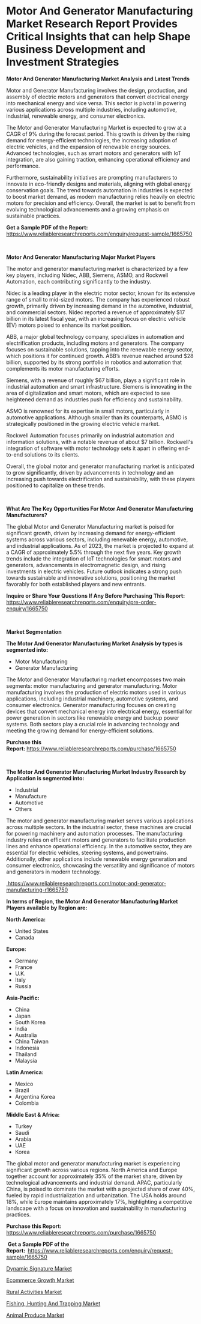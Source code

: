 <p><h1>Motor And Generator Manufacturing Market Research Report Provides Critical Insights that can help Shape Business Development and Investment Strategies</h1></p><p><strong>Motor And Generator Manufacturing Market Analysis and Latest Trends</strong></p>
<p><p>Motor and Generator Manufacturing involves the design, production, and assembly of electric motors and generators that convert electrical energy into mechanical energy and vice versa. This sector is pivotal in powering various applications across multiple industries, including automotive, industrial, renewable energy, and consumer electronics.</p><p>The Motor and Generator Manufacturing Market is expected to grow at a CAGR of 9% during the forecast period. This growth is driven by the rising demand for energy-efficient technologies, the increasing adoption of electric vehicles, and the expansion of renewable energy sources. Advanced technologies, such as smart motors and generators with IoT integration, are also gaining traction, enhancing operational efficiency and performance.</p><p>Furthermore, sustainability initiatives are prompting manufacturers to innovate in eco-friendly designs and materials, aligning with global energy conservation goals. The trend towards automation in industries is expected to boost market demand, as modern manufacturing relies heavily on electric motors for precision and efficiency. Overall, the market is set to benefit from evolving technological advancements and a growing emphasis on sustainable practices.</p></p>
<p><strong>Get a Sample PDF of the Report:&nbsp;</strong> <a href="https://www.reliableresearchreports.com/enquiry/request-sample/1665750?utm_campaign=33&utm_medium=2&utm_source=Github&utm_content=ia&utm_term=09032025&utm_id=motor-and-generator-manufacturing">https://www.reliableresearchreports.com/enquiry/request-sample/1665750</a></p>
<p>&nbsp;</p>
<p><strong>Motor And Generator Manufacturing Major Market Players</strong></p>
<p><p>The motor and generator manufacturing market is characterized by a few key players, including Nidec, ABB, Siemens, ASMO, and Rockwell Automation, each contributing significantly to the industry.</p><p>Nidec is a leading player in the electric motor sector, known for its extensive range of small to mid-sized motors. The company has experienced robust growth, primarily driven by increasing demand in the automotive, industrial, and commercial sectors. Nidec reported a revenue of approximately $17 billion in its latest fiscal year, with an increasing focus on electric vehicle (EV) motors poised to enhance its market position.</p><p>ABB, a major global technology company, specializes in automation and electrification products, including motors and generators. The company focuses on sustainable solutions, tapping into the renewable energy sector, which positions it for continued growth. ABB’s revenue reached around $28 billion, supported by its strong portfolio in robotics and automation that complements its motor manufacturing efforts.</p><p>Siemens, with a revenue of roughly $67 billion, plays a significant role in industrial automation and smart infrastructure. Siemens is innovating in the area of digitalization and smart motors, which are expected to see heightened demand as industries push for efficiency and sustainability.</p><p>ASMO is renowned for its expertise in small motors, particularly in automotive applications. Although smaller than its counterparts, ASMO is strategically positioned in the growing electric vehicle market.</p><p>Rockwell Automation focuses primarily on industrial automation and information solutions, with a notable revenue of about $7 billion. Rockwell's integration of software with motor technology sets it apart in offering end-to-end solutions to its clients.</p><p>Overall, the global motor and generator manufacturing market is anticipated to grow significantly, driven by advancements in technology and an increasing push towards electrification and sustainability, with these players positioned to capitalize on these trends.</p></p>
<p>&nbsp;</p>
<p><strong>What Are The Key Opportunities For Motor And Generator Manufacturing Manufacturers?</strong></p>
<p><p>The global Motor and Generator Manufacturing market is poised for significant growth, driven by increasing demand for energy-efficient systems across various sectors, including renewable energy, automotive, and industrial applications. As of 2023, the market is projected to expand at a CAGR of approximately 5.5% through the next five years. Key growth trends include the integration of IoT technologies for smart motors and generators, advancements in electromagnetic design, and rising investments in electric vehicles. Future outlook indicates a strong push towards sustainable and innovative solutions, positioning the market favorably for both established players and new entrants.</p></p>
<p><strong>Inquire or Share Your Questions If Any Before Purchasing This Report:</strong> <a href="https://www.reliableresearchreports.com/enquiry/pre-order-enquiry/1665750?utm_campaign=33&utm_medium=2&utm_source=Github&utm_content=ia&utm_term=09032025&utm_id=motor-and-generator-manufacturing">https://www.reliableresearchreports.com/enquiry/pre-order-enquiry/1665750</a></p>
<p>&nbsp;</p>
<p><strong>Market Segmentation</strong></p>
<p><strong>The Motor And Generator Manufacturing Market Analysis by types is segmented into:</strong></p>
<p><ul><li>Motor Manufacturing</li><li>Generator Manufacturing</li></ul></p>
<p><p>The Motor and Generator Manufacturing market encompasses two main segments: motor manufacturing and generator manufacturing. Motor manufacturing involves the production of electric motors used in various applications, including industrial machinery, automotive systems, and consumer electronics. Generator manufacturing focuses on creating devices that convert mechanical energy into electrical energy, essential for power generation in sectors like renewable energy and backup power systems. Both sectors play a crucial role in advancing technology and meeting the growing demand for energy-efficient solutions.</p></p>
<p><strong>Purchase this Report:&nbsp;</strong><a href="https://www.reliableresearchreports.com/purchase/1665750?utm_campaign=33&utm_medium=2&utm_source=Github&utm_content=ia&utm_term=09032025&utm_id=motor-and-generator-manufacturing">https://www.reliableresearchreports.com/purchase/1665750</a></p>
<p>&nbsp;</p>
<p><strong>The Motor And Generator Manufacturing Market Industry Research by Application is segmented into:</strong></p>
<p><ul><li>Industrial</li><li>Manufacture</li><li>Automotive</li><li>Others</li></ul></p>
<p><p>The motor and generator manufacturing market serves various applications across multiple sectors. In the industrial sector, these machines are crucial for powering machinery and automation processes. The manufacturing industry relies on efficient motors and generators to facilitate production lines and enhance operational efficiency. In the automotive sector, they are essential for electric vehicles, steering systems, and powertrains. Additionally, other applications include renewable energy generation and consumer electronics, showcasing the versatility and significance of motors and generators in modern technology.</p></p>
<p><a href="https://www.reliableresearchreports.com/motor-and-generator-manufacturing-r1665750?utm_campaign=33&utm_medium=2&utm_source=Github&utm_content=ia&utm_term=09032025&utm_id=motor-and-generator-manufacturing">&nbsp;https://www.reliableresearchreports.com/motor-and-generator-manufacturing-r1665750</a></p>
<p><strong>In terms of Region, the Motor And Generator Manufacturing Market Players available by Region are:</strong></p>
<p>
    <p> <strong> North America: </strong>
        <ul>
            <li>United States</li>
            <li>Canada</li>
        </ul>
        </p> 
    <p> <strong> Europe: </strong>
        <ul>
            <li>Germany</li>
            <li>France</li>
            <li>U.K.</li>
            <li>Italy</li>
            <li>Russia</li>
        </ul>
        </p> 
    <p> <strong> Asia-Pacific: </strong>
        <ul>
            <li>China</li>
            <li>Japan</li>
            <li>South Korea</li>
            <li>India</li>
            <li>Australia</li>
            <li>China Taiwan</li>
            <li>Indonesia</li>
            <li>Thailand</li>
            <li>Malaysia</li>
        </ul>
        </p> 
    <p> <strong> Latin America: </strong>
        <ul>
            <li>Mexico</li>
            <li>Brazil</li>
            <li>Argentina Korea</li>
            <li>Colombia</li>
        </ul>
        </p> 
    <p> <strong> Middle East & Africa: </strong>
        <ul>
            <li>Turkey</li>
            <li>Saudi</li>
            <li>Arabia</li>
            <li>UAE</li>
            <li>Korea</li>
        </ul>
    </p>
    </p>
<p><p>The global motor and generator manufacturing market is experiencing significant growth across various regions. North America and Europe together account for approximately 35% of the market share, driven by technological advancements and industrial demand. APAC, particularly China, is poised to dominate the market with a projected share of over 40%, fueled by rapid industrialization and urbanization. The USA holds around 18%, while Europe maintains approximately 17%, highlighting a competitive landscape with a focus on innovation and sustainability in manufacturing practices.</p></p>
<p><strong>Purchase this Report: </strong><a href="https://www.reliableresearchreports.com/purchase/1665750?utm_campaign=33&utm_medium=2&utm_source=Github&utm_content=ia&utm_term=09032025&utm_id=motor-and-generator-manufacturing">https://www.reliableresearchreports.com/purchase/1665750</a></p>
<p>&nbsp;<strong>Get a Sample PDF of the Report:&nbsp;&nbsp;</strong><a href="https://www.reliableresearchreports.com/enquiry/request-sample/1665750?utm_campaign=33&utm_medium=2&utm_source=Github&utm_content=ia&utm_term=09032025&utm_id=motor-and-generator-manufacturing">https://www.reliableresearchreports.com/enquiry/request-sample/1665750</a></p>
<p><strong></strong></p>
<p><p><a href="https://github.com/seibttullyjh/Market-Research-Report-List-1/blob/main/dynamic-signature-market.md?utm_campaign=33&utm_medium=2&utm_source=Github&utm_content=ia&utm_term=09032025&utm_id=motor-and-generator-manufacturing">Dynamic Signature Market</a></p><p><a href="https://github.com/dafertsuria/Market-Research-Report-List-1/blob/main/ecommerce-growth-market.md?utm_campaign=33&utm_medium=2&utm_source=Github&utm_content=ia&utm_term=09032025&utm_id=motor-and-generator-manufacturing">Ecommerce Growth Market</a></p><p><a href="https://github.com/pockettifere14/Market-Research-Report-List-1/blob/main/rural-activities-market.md?utm_campaign=33&utm_medium=2&utm_source=Github&utm_content=ia&utm_term=09032025&utm_id=motor-and-generator-manufacturing">Rural Activities Market</a></p><p><a href="https://github.com/billejuman43/Market-Research-Report-List-1/blob/main/fishing-hunting-and-trapping-market.md?utm_campaign=33&utm_medium=2&utm_source=Github&utm_content=ia&utm_term=09032025&utm_id=motor-and-generator-manufacturing">Fishing, Hunting And Trapping Market</a></p><p><a href="https://github.com/shroffuhpa/Market-Research-Report-List-1/blob/main/animal-produce-market.md?utm_campaign=33&utm_medium=2&utm_source=Github&utm_content=ia&utm_term=09032025&utm_id=motor-and-generator-manufacturing">Animal Produce Market</a></p></p>